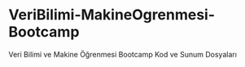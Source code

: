 # VeriBilimi-MakineOgrenmesi-Bootcamp
Veri Bilimi ve Makine Öğrenmesi Bootcamp Kod ve Sunum Dosyaları
